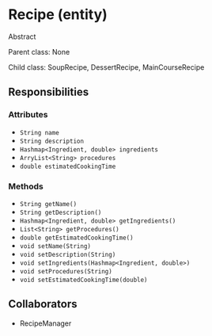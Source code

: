 # Recipe (entity)

Abstract

Parent class: None

Child class: SoupRecipe, DessertRecipe, MainCourseRecipe

## Responsibilities

### Attributes

- `String name`
- `String description`
- `Hashmap<Ingredient, double> ingredients`
- `ArryList<String> procedures`
- `double estimatedCookingTime`

### Methods

- `String getName()`
- `String getDescription()`
- `Hashmap<Ingredient, double> getIngredients()`
- `List<String> getProcedures()`
- `double getEstimatedCookingTime()`
- `void setName(String)`
- `void setDescription(String)`
- `void setIngredients(Hashmap<Ingredient, double>)`
- `void setProcedures(String)`
- `void setEstimatedCookingTime(double)`

## Collaborators

- RecipeManager

